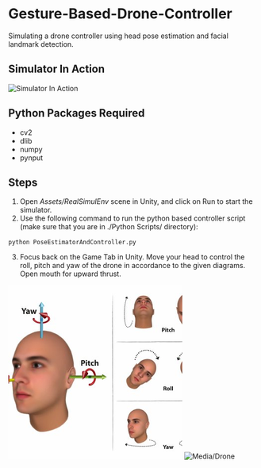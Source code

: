 # Gesture-Based-Drone-Controller
Simulating a drone controller using head pose estimation and facial landmark detection.

## Simulator In Action

![Simulator In Action](Media/SimulatorDemo.gif)

## Python Packages Required
* cv2
* dlib
* numpy
* pynput

## Steps
1. Open *Assets/RealSimulEnv* scene in Unity, and click on Run to start the simulator.
2. Use the following command to run the python based controller script (make sure that you are in ./Python Scripts/ directory):
  ```
  python PoseEstimatorAndController.py
  ```
3. Focus back on the Game Tab in Unity. Move your head to control the roll, pitch and yaw of the drone in accordance to the given diagrams. Open mouth for upward thrust.

![Head](Media/Head.jpg) ![Media/Drone](Drone.png)





